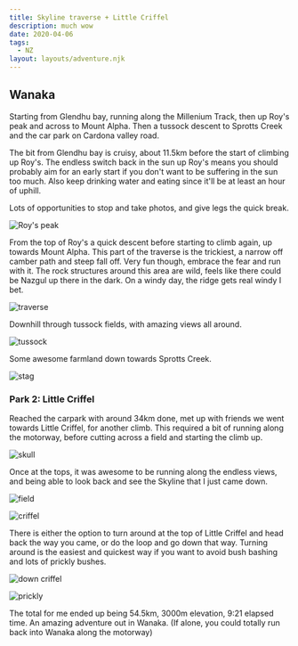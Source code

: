 ```yaml
---
title: Skyline traverse + Little Criffel
description: much wow
date: 2020-04-06
tags:
  - NZ
layout: layouts/adventure.njk
---
```


## Wanaka 
Starting from Glendhu bay, running along the Millenium Track, then up Roy's peak and across to Mount Alpha. Then a tussock descent to Sprotts Creek and the car park  on Cardona valley road.

The bit from Glendhu bay is cruisy, about 11.5km before the start of climbing up Roy's. The endless switch back in the sun up Roy's means you should probably aim for an early start if you don't want to be suffering in the sun too much. Also keep drinking water and eating since it'll be at least an hour of uphill. 

Lots of opportunities to stop and take photos, and give legs the quick break. 

![Roy's peak](https://lh3.googleusercontent.com/plwskfglgwB20Zz4yCVvO0AgqoP8fn4SywpGxSle6R7C29auZPdbcVP1M9C6PtNqSKEe5YQokpMY30F05-jfP7M9FDr04oQ1usjbBngF0OXcU9s1VtnTXD05f4v_-jCijt1M8Iv600ZuhjDBbOgZP8u412e0We2aHoCNNtrXzudgx1FXvuivnY15mXQSWT33p77Kn_QO6mKtCuqJd-yetROH5LF4wbf0UIOpKjvsbt24eR60F3NtO5u9Hu_pTEgalFknD_JZJcInZ12vXrN9ptoq5YoLO764MythD50_qkKmdZDeQeZI4rHvm5cREBVW9I-B4Z8NDs8kwknHwlt-PmulF7TsLRMnWvOy2sMQ3zmgQDprjc96edZvNkelUYHe4oMcoSotManKsuqWxA13zkYU0tVpKgDFYHLYb-M6BMHEohmjF7TKcnIm7_uVErX39hz_fx1a2d0qpX09kO8s7GWJdZvz-dLZTHhNWpLmc-cRmLcf_ObPblO2PcYwffVOwql6_nzFiJbkHf6UvMcmG8Runo2ve2rKKsrxJPBtUz88pvKXwzA7Nh2cAXUaPmp87Jdu2gWGFJyj7gwdzFu1hJ-bcX-9ncdjleKm0_VW95M_9JntleTigWGbpTy3JO-3yab3sDnYEtPFfhVEfJxC7QxONhh9nFBahiDixUyFfH-lbqI3fRrYu2ieWtUzaA=w2350-h1764-no)

From the top of Roy's a quick descent before starting to climb again, up towards Mount Alpha. This part of the traverse is the trickiest, a narrow off camber path and steep fall off. Very fun though, embrace the fear and run with it. The rock structures around this area are wild, feels like there could be Nazgul up there in the dark. On a windy day, the ridge gets real windy I bet.

![traverse](https://lh3.googleusercontent.com/bC2bvBfEL6AB4GZFDkbzLz1KyhVCb4psgq2DARpv31SRhSqq815kXUy44u06MVlotO8KLGzQKnll0ZtpgsOsGtAGb-BKh7cGVqDM3AprDDMzkRB3zNo6hYlnHan1r1XTaWGa0ws0plLRuR19lOksG-7X2cIlm562dV-L4IYFadK21misgVqToteNumvHHKMbTFT7tPD0fCETZrilt1G4w7w-83Eh5OU7AsxwP8DJPjkv5Z5GPsP3qK4ZJg633nwKO4qJmlDGpa31UzuLnmsM6EfV4SykAGPuX1DFN_72p2RchAQC_K2CfI0OunnqY47uJ_hmxYTyiBVDjejk9ha8MPSsOS-klAg8t-kUmr9Yc--JKI_bslGtv_JJYNt9rJKvREkXOQlseC3NAN6IBUHXR0M9pP686W9jgMbTNI9q6KUDJnoiWmOTfwPTBO0A0y1t_FXDyqVZv7xsFIFl8k1y0qDNEMNKU3xzNAR3LDwIWEyfSGlBvqTHw1ZFHmmqyWgvcvfwGPVwMu9QFeVwZ2xAEIKEA57_F8tJmGbFg_vaku84Dw6a4hmhe7-KBsByiafhi8DQYONyJHQfYfMpWvZUa6y3QTa0v32g2nsgnQu6YLRJskypiqXt7FSN37ZD41bj5OUH5Scg6iBOpZEF0HzDLjsuIjX2TsDqSbIu-DzdVVQCiuuMSkYkN9kabBofcw=w2350-h1764-no)

Downhill through tussock fields, with amazing views all around.

![tussock](https://lh3.googleusercontent.com/8cbIFY4Fjb7x5zuJdclDNxyilMYGV-fCVjFHlnBlBkyTmk4mgr2jWsfVKH71rbvEsrqFYnxuKE8O7lETyqTPSXUvvd6KBVnQ_BvYYAiXTr2WYRz4Q9zeIXKxXbHlnMTjjKC0y9AdAt_Kf0wZ3XCyPL9Ish1U7-hWz8OFx9gTuNqP30S4mVZi5_0Y2WkOH3LN4VMMA-xP82rNfXjlxdr-5-05OdrMjhx-1X8x2e8bytQo590aQHEH9aFoUNOiQU3vPkg8xyYwR3yVYgkKgF3Lv6OBiVDvofBWIh-1mK7Y5JeSB_2-yMXDdMHH027VTOIOQbl2_9WZDIjnRKHBUZE204QiO_QbXxEnjzV0nn_Lln1xMfFesvx8olSRuMIdS3t09tnUopGuQ1zkr8dplomusVQzkd5aXQV2L8ONaRPJLwAwGIBkrPgjwNFsfqNi2jcBIw4e_aZtk8ZY9vUni1GFm9YyM_NX5AqZh5NvxmSQvQg8fNir9jTX-r0g_6jKxZetccc_G8luxiLlcNgBBthrQAouBikcme97JVvomm3LPHzwDWnBfLW0GKhvf1j_J_B1zUJG9EG3NatF9CCqQ6ePINgpHwQkfCpo2Mi4-9TVi9o6EkIhLxo465Fa2R0XQOrTOg2jCyRGBnO5GSXlJFejtw3Jl0okRvx3JGhvs0XudlPsPYazrQj0CGqYWlY4HQ=w2350-h1764-no)

Some awesome farmland down towards Sprotts Creek. 

![stag](https://lh3.googleusercontent.com/hmbRS0FlHQC92B0zX7vUQhjJbGIseTx6XbjelJh5vVOCvo0y2c67NBxHJKRogcTAidn68bG4jL5iO6EEG7591bhyum6pCJeDhXMFSid8CZ855_pvTZ_YRo3__oLQWqRa0M9zpa0TfjFKBaGEC7haf6ZVqa6POcmdAs04Iq9DU8hDw_uSHVqnBcAogx0duO9AbPGhGVRQkyj50RqNU97ehvMeBth-8Pj0eb9TgNF4FmotRVIMJeq_HD2LUxX9dObG0ZJyXHUT1APtH8upqe8xQgSWLFofjPbnvHclsOSBvKyL_4ilxhJ5Z1buTCz3zjI-o2VtfiGZlpXvKfLmjcVXBOWVYzULmiEUH488SlEGqhS1MShoCKu4hBvchbOheTbdiQBqUGyoUK-Rj-B55pgSRQH7DCqurmFgVCmE7UYE50-CUKYu_ie7qBdxwFVbG0Mr-HuKoVIj57blr_PBV2YiEts3F6yPdU8Ck-qfUbiR4xXs9YGG4D0Fzd518RsU_76HmYuizX16HgdiOxMtiGUQXOj_L3u5CViysOYwLpz8upmtmVZJFXyf77dR7JU4v4p0fvLXzq_N1BFm1GL3Qzcf4DARf8zS9p4AjdnXKSxvizKZ9qdcPYV0K8W4KT_o4mgH8sTvzNQEiH6EH3sq7MpkCpTmwH-x-_u--3yu4hFkrdFbODEK0CJBB2Gg8CZFew=w2350-h1764-no)

### Park 2: Little Criffel
Reached the carpark with around 34km done, met up with friends we went towards Little Criffel, for another climb. This required a bit of running along the motorway, before cutting across a field and starting the climb up.

![skull](https://lh3.googleusercontent.com/gv5VjESx1ddmH1ueIAZxOGZLJXnjW58E8_9bJvL69vH61B_jun4pJ_Fl8-Ro52GJ-kVUlvicOM3rxpx9fIPk4zmTCDDjFeollHBbpcJRbi2-p0UwT35fQ2l92yWkchsQ6jOsYQjXTuFtxKG3OCtsWYaATM_W3qVFt3BqBuBFIi5KoQRkG7pk2MWgRtoDBy6EKFsv9mTkNkxYNapWssYuUXHhlyT66Jj3NKgTAwKOHwXeN-9y90BYpnxB00_DMfJeQQ06qtkMd8sapV8-rXBWGmsOy2MXWeOmFqV_SxzRBT7CfBHn-Vd6j5CTUVVKT9NiuiLq_EoM-CSRiRm6Iu6nXngYuCJZBPbmwlpgej-SI4fCrdW0nRe4vQGwMQOJQxTIazULHJu7S_J_HFFhyDe_7xCIG7deqdvwEev0zzaNeP9xiyDEVcWeCUNMUQYRkklMp18CbKetzayzR86_d7H0GMo4vOhOWlB2pX86vWCdyp4AqeO3W8V1G_RsZPTPdAhykzEF91XovcxLi1Ww3T6-Hhma3_dLS4Ta3-g1TVwGGxqgoCHLIVKarGaXH4kOnOoUI5RQYhViWgvA8KAvF-Egx2G7mQbZEypb8J9TZzm3QTx2GBnTObpBAwCBeYhZ05oKJJvlJM4DBy4_6AITa9p8s55sD6duS0Y06qFd_GI2mtv8Aj2SC51VyX6A6ogSvA=w1322-h1762-no)

Once at the tops, it was awesome to be running along the endless views, and being able to look back and see the Skyline that I just came down.

![field](https://lh3.googleusercontent.com/8U6ZGhe0rXs_2Lyg4YGlouP1KiQqkHCTZa37VofCwCU_D7bAyhYPjh3FDgMG2P0ki1L8iz4aWribaFDtS3inJBLbZCtf4umTLyjM-FoS8QQuFAlC0RGEwTddKCcWJTyQHmMS5ODyOH_q_rdAyi5zWBxPuWBd2PnQW9RQBOqYW-757j-abkz2uudUdbpkWyvTuth4JDytDoR9ricL_hQGQkHAtScy43S3Xk-zuh5B0QO8p1pTxHxJNOBLKJ95M-8APCgow3Eb8RI7pl17xKvQrXbbxoBtm7hfWFloKZiWTAJAxTlXefzlP93x5dXsDidkXnqBpDaQ7EmnDMadsxPFCaDb0sl0EMot6VwmbHWfnvVwxC8Y66JoiHRDER8N-TtOcTks9UeVXRNxFcW3tlS-aOonl-cxEDyVOLM5TfSFkgWrCYgKu26L3Ma4VC7mVio9WkNRLcYKPZKTHbrfC2GeMZCXTepsyOGZzxKBZC5islWxvbcl6eGAVhErY0KcGgw_6yuvu_sQTx4I-TvIPFt4WnOZOCySK3_F2GINBMge1v7J6UzVdQQ5_ZxGbxd_m7HiJQroCKx0OGW_8g-bNpIQ1pn9yRv-XkN9HAOTystI_bmXvdGCAvhRBMxrFTVe4OI0MRvXWyz9-TYG1HDkd9UCq84XMaUNJUVnuMeCJKlzc0LtMY9-XwIEdttRf7uWBg=w2350-h1764-no)

![criffel](https://lh3.googleusercontent.com/1wxRg67rFmgXtE03qRyoxYITsx8W_5nNmtwMhcqI__CWac2dW90hVtYbysCMNiOqHsQeITrT_8EQzGEzV4kQUD0eT7-0E3V7YXLJkARkH_xtWSFp4UneOyBhrbzvJxSldz9ip1nserF0T7aNVcC0KumMnMaa9CvQsZmNnECTKEYRg6w-Q6HoMPn-VK8rA9akBaVj8M3YnqpoyNGpoCbZRQKtX3XDcmoguc3d-5sKOloBBCd5ohGQUFfN_3-2iiJlfPNdHOWbMeI8hh_VIAyGJKxfoDvTheOxDcOHBEjZEmQWC69Nfr-Lh3wtb6zODGP7f7GiOhfxhEV06bmHn4ejBt2gk52U316UTsHwhBNxWOVqQ8RW25z20FL6XbPPidvMM6g8pgwrCCB4TAlcnLOpoNqly1QRVI9C0A_Ti87bRWIC8NUJnrWiFe5yJZzZpGVeX-kbxU4cwciatsKjK8p9IJ2SVg5n8T0ZU26w5qJjDU52dTw-KK5i7ga9LAwo0swTool2q_ZSiv_3MYSbQATPsg-OsKIpVjN-6pg4_7W94bl7QlLrUXx58Rrxpt8O-N5m5PE5eQxu7TmFWNs3ZB8j7wxcGI7YKF4pmcoYh1xXJwGsM700BhhYgeSYY5dyXabojIEBEecHGefzlJCHAz97oclwyXeOcukTcTh87Vo97vVyv5PZZm2xgslBv-rubA=w2350-h1764-no)

There is either the option to turn around at the top of Little Criffel and head back the way you came, or do the loop and go down that way. Turning around is the easiest and quickest way if you want to avoid bush bashing and lots of prickly bushes. 

![down criffel](https://lh3.googleusercontent.com/9CTveMZK2Z82tSRwNI4wFb0PXMyWmGMbjlmik7PdqPCBhiEKJQlHwXXGY0XMLREo2RUpuJdcQWDPGNCWjaKyCnlgBUI3CTM0aWhZHnF1XiFbIIDXrb47eswDDUX8TeCwNxSizIX7ywWBUqn59AwGW6i9_NxsLw_MxUcgvU4e4Mm1dZtFAB6y3vZ5hZWCNSgARtwVKxc-JIiUOLIfQvZtadyGdLHk3dxTYiCROm_zf12X_j1GkHt-5OblVoXiNUsRDvtdRN7dugxaw5xhTYJvJhkzcOcciKiKE5hh5BvNaNP_pFqI7g2D5PXFO2NCIEX-ihuZ-jel8tpEqjm5BOzYKcBQKh_vggnmB1bW4GH0tJ7Yxcf-gsDIKAFKTeZ7h27iTowyGmf2KL8xK810yElZctASg1Z78D5A7wZUTQ4hVP1l_Te5rKU4uXrGJM3ZsTOzQTtkcD04DHygcxgfL7g0r_GzuqHJAXgspEgazXJch9Ul6Jw4wrfMHGtV366Yi4IS9YZhmw5oxpVpx_BaTombfvaTfkIHoh4rTaxN_-MBXWgEKN6hWk3MY3mpBLPXI7VAf6FHANrS3xgXBCQRcYvta4Kq6qtCDWk2Ku1tJAeNFKJ1Z5Ia7-PcRukU_gFKsANBrvVlnsL36TBLJx_VUqofvIdFZRVpRIx82oN1bZZ7WvddE_rSmrEIQ1KEjME6uw=w2350-h1764-no)

![prickly](https://lh3.googleusercontent.com/h9jZdKip91sZ9FG0OUsdyl7Y_YKToDw9bev1MpPH5hYdAVf7dPjqOBOmhpNaPSTzPtM1MOflOIWRKQNjsz4-h6UI2jVE9vEuwo3XI7D4h6bpbjkJMnXUQrqH4-XyP55SR41omevJdPCSno5kphm8E676biEq33-p2nZRp-oALsNy6xIpG1vKL7L0PjH4V8vVSrQXcmxVadx1HHcpio6YEfbsnUyasXqx2eHtbkT7zXKJ5TeO8A57mdbpr0vtL-cOieHGaBSJtMi3HQzkceqzCMlGi89b3_ZrpA_hrye6zA4oqyPVhB5EZ-I3iLTWtDIcBKy-PlBfESg3WPjghfYiEmekn1fvg8Id6tH0zVlc7l2stRZIiauaRHTpeGTgW5fPHLAc9vkN8R6L_8aM2tv-JRfohSfmZRmm-tVrVQ2XF2QYUJQGY5U8S07mND0alpdVvQKtnIMTO2J_wLn9XH07HSYGsS16lN0Ghd7EahAomHypXMqUmi8oyNN0Lp-RuD6oWZuVYskN625STHpM8Uhh5OYWo8_jFqBkF9ydQ1KCzbCZHX6NSWV1l0gGcQqSirt5hiOmloPR5iTkAVc38jTh2ADoSI8gqcqu_HLZX3fAoOWfGjzdZS-nHJMoKQptLx1ZDL51cInF4xeTR8xR3Gy1xaHaw_lQCW7urRI7-U10J8C41efoL0TpOzg9yUA8PA=w1322-h1762-no)

The total for me ended up being 54.5km, 3000m elevation, 9:21 elapsed time.
An amazing adventure out in Wanaka. (If alone, you could totally run back into Wanaka along the motorway)